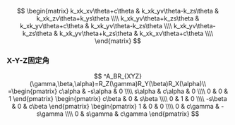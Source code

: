 $$
\begin{matrix}
    k_xk_xv\theta+c\theta & k_xk_yv\theta-k_zs\theta & k_xk_zv\theta+k_ys\theta \\\\
    k_xk_yv\theta+k_zs\theta & 
    k_xk_yv\theta+c\theta & 
    k_xk_yv\theta-k_zs\theta \\\\
     k_xk_yv\theta-k_zs\theta & k_xk_yv\theta+k_zs\theta &
     k_xk_xv\theta+c\theta \\\\
\end{matrix}
$$

### X-Y-Z固定角

$$
^A_BR_{XYZ}(\gamma,\beta,\alpha)=R_Z(\gamma)R_Y(\beta)R_X(\alpha)\\
=\begin{pmatrix}
    c\alpha & -s\alpha & 0 \\\\
    s\alpha & c\alpha & 0 \\\\
    0 & 0 & 1
\end{pmatrix}
\begin{pmatrix}
    c\beta & 0 & s\beta \\\\
    0 & 1 & 0 \\\\
    -s\beta & 0 & c\beta
\end{pmatrix}
\begin{pmatrix}
    1 & 0 & 0 \\\\
    0 & c\gamma & -s\gamma \\\\
    0 & s\gamma & c\gamma
\end{pmatrix}
$$